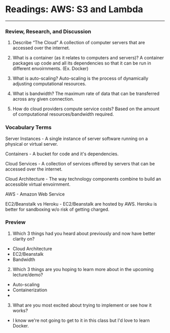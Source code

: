 # Readings: AWS: S3 and Lambda
-------------------------------------------------

### Review, Research, and Discussion

1. Describe “The Cloud”
  A collection of computer servers that are accessed over the internet.

2. What is a container (as it relates to computers and servers)?
 A container packages up code and all its dependencies so that it can be run in different envoirnments. (Ex. Docker)

3. What is auto-scaling?
  Auto-scaling is the process of dynamically adjusting computational resources.

4. What is bandwidth?
  The maximum rate of data that can be transferred across any given connection.

5. How do cloud providers compute service costs?
  Based on the amount of computational resources/bandwidth required.

### Vocabulary Terms

Server Instances - A single instance of server software running on a physical or virtual server.

Containers - A bucket for code and it's dependencies.

Cloud Services - A collection of services offered by servers that can be accessed over the internet.

Cloud Architecture - The way technology components combine to build an accessible virtual envoirnment.

AWS - Amazon Web Service

EC2/Beanstalk vs Heroku - EC2/Beanstalk are hosted by AWS. Heroku is better for sandboxing w/o risk of getting charged.

### Preview

1. Which 3 things had you heard about previously and now have better clarity on?
  - Cloud Architecture
  - EC2/Beanstalk
  - Bandwidth
2. Which 3 things are you hoping to learn more about in the upcoming lecture/demo?
  - Auto-scaling
  - Containerization
  - 
3. What are you most excited about trying to implement or see how it works?
  - I know we're not going to get to it in this class but I'd love to learn Docker.